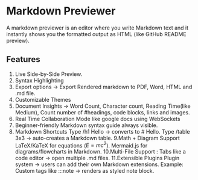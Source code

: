 # Markdown Previewer

A markdown previewer is an editor where you write Markdown text and it instantly shows you the formatted output as HTML (like GitHub README preview).

## Features

1. Live Side-by-Side Preview.
2. Syntax Highlighting
3. Export options -> Export Rendered markdown to PDF, Word, HTML and .md file.
4. Customizable Themes
5. Document Insights -> Word Count, Character count, Reading Time(like Medium), Count number of #headings, code blocks, links and images.
6. Real Time Collaboration Mode like google docs using WebSockets
7. Beginner-friendly Markdown syntax guide always visible.
8. Markdown Shortcuts
Type /h1 Hello → converts to # Hello.
Type /table 3x3 → auto-creates a Markdown table.
9.Math + Diagram Support
LaTeX/KaTeX for equations ($E=mc^2$).
Mermaid.js for diagrams/flowcharts in Markdown.
10.Multi-File Support : Tabs like a code editor → open multiple .md files.
11.Extensible Plugins
Plugin system → users can add their own Markdown extensions.
Example: Custom tags like :::note → renders as styled note block.
